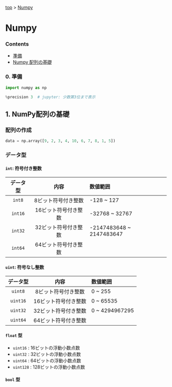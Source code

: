 <!-- パンくずリスト -->
[top](../index.md) > [Numpy](./learning_numpy.md)

<!-- タイトル -->
# Numpy

<!-- 目次 -->
### Contents

- [準備](#準備)
- [Numpy 配列の基礎](#NumPy配列の基礎)


<!-- 基礎 -->
### 0. 準備
```python
import numpy as np

%precision 3  # jupyter: 少数第3位まで表示
```

## 1. NumPy配列の基礎

### 配列の作成

```python
data = np.array([9, 2, 3, 4, 10, 6, 7, 8, 1, 5])
```

### データ型

#### ``int``: 符号付き整数

|データ型|内容|数値範囲|
|:--:|:--:|:--|
|`int8`|8ビット符号付き整数|-128 ~ 127|
|`int16`|16ビット符号付き整数|-32768 ~ 32767|
|`int32`|32ビット符号付き整数|-2147483648 ~ 2147483647|
|`int64`|64ビット符号付き整数||


#### `uint`: 符号なし整数

|データ型|内容|数値範囲|
|:--:|:--:|:--|
|`uint8`|8ビット符号付き整数|0 ~ 255|
|`uint16`|16ビット符号付き整数|0 ~ 65535|
|`uint32`|32ビット符号付き整数|0 ~ 4294967295|
|`uint64`|64ビット符号付き整数||

#### `float` 型

- `uint16` : 16ビットの浮動小数点数
- `uint32` : 32ビットの浮動小数点数
- `uint64` : 64ビットの浮動小数点数
- `uint128` : 128ビットの浮動小数点数

#### `bool` 型
